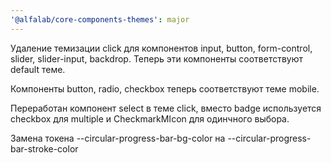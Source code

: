 ```yaml
---
'@alfalab/core-components-themes': major
---
```


Удаление темизации click для компонентов input, button, form-control, slider, slider-input, backdrop. Теперь эти компоненты соответствуют default теме. 

Компоненты button, radio, checkbox теперь соответствуют теме mobile.

Переработан компонент select в теме click, вместо badge используется checkbox для multiple и CheckmarkMIcon для одинчного выбора.

Замена токена --circular-progress-bar-bg-color на --circular-progress-bar-stroke-color
